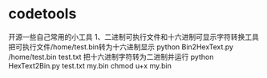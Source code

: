 codetools
=========

开源一些自己常用的小工具
1、二进制可执行文件和十六进制可显示字符转换工具
把可执行文件/home/test.bin转为十六进制显示
python Bin2HexText.py /home/test.bin test.txt
把十六进制字符转为二进制并运行
python HexText2Bin.py test.txt my.bin
chmod u+x my.bin
